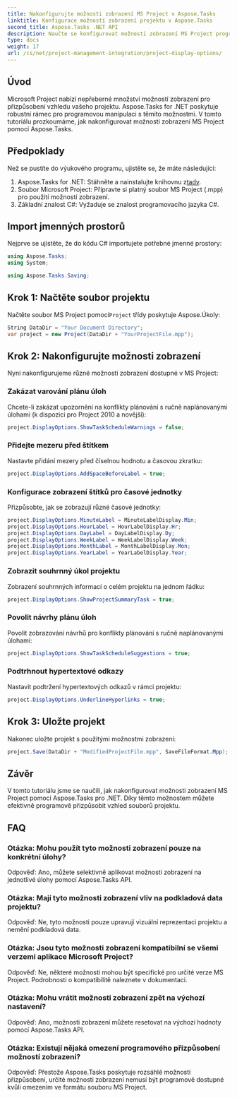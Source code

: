 ```yaml
---
title: Nakonfigurujte možnosti zobrazení MS Project v Aspose.Tasks
linktitle: Konfigurace možností zobrazení projektu v Aspose.Tasks
second_title: Aspose.Tasks .NET API
description: Naučte se konfigurovat možnosti zobrazení MS Project programově pomocí Aspose.Tasks pro .NET. Přizpůsobte si vzhled svého projektu bez námahy.
type: docs
weight: 17
url: /cs/net/project-management-integration/project-display-options/
---
```

## Úvod
Microsoft Project nabízí nepřeberné množství možností zobrazení pro přizpůsobení vzhledu vašeho projektu. Aspose.Tasks for .NET poskytuje robustní rámec pro programovou manipulaci s těmito možnostmi. V tomto tutoriálu prozkoumáme, jak nakonfigurovat možnosti zobrazení MS Project pomocí Aspose.Tasks.
## Předpoklady
Než se pustíte do výukového programu, ujistěte se, že máte následující:
1.  Aspose.Tasks for .NET: Stáhněte a nainstalujte knihovnu z[tady](https://releases.aspose.com/tasks/net/).
2. Soubor Microsoft Project: Připravte si platný soubor MS Project (.mpp) pro použití možností zobrazení.
3. Základní znalost C#: Vyžaduje se znalost programovacího jazyka C#.

## Import jmenných prostorů
Nejprve se ujistěte, že do kódu C# importujete potřebné jmenné prostory:
```csharp
using Aspose.Tasks;
using System;

using Aspose.Tasks.Saving;
```
## Krok 1: Načtěte soubor projektu
 Načtěte soubor MS Project pomocí`Project` třídy poskytuje Aspose.Úkoly:
```csharp
String DataDir = "Your Document Directory";
var project = new Project(DataDir + "YourProjectFile.mpp");
```
## Krok 2: Nakonfigurujte možnosti zobrazení
Nyní nakonfigurujeme různé možnosti zobrazení dostupné v MS Project:
### Zakázat varování plánu úloh
Chcete-li zakázat upozornění na konflikty plánování s ručně naplánovanými úlohami (k dispozici pro Project 2010 a novější):
```csharp
project.DisplayOptions.ShowTaskScheduleWarnings = false;
```
### Přidejte mezeru před štítkem
Nastavte přidání mezery před číselnou hodnotu a časovou zkratku:
```csharp
project.DisplayOptions.AddSpaceBeforeLabel = true;
```
### Konfigurace zobrazení štítků pro časové jednotky
Přizpůsobte, jak se zobrazují různé časové jednotky:
```csharp
project.DisplayOptions.MinuteLabel = MinuteLabelDisplay.Min;
project.DisplayOptions.HourLabel = HourLabelDisplay.Hr;
project.DisplayOptions.DayLabel = DayLabelDisplay.Dy;
project.DisplayOptions.WeekLabel = WeekLabelDisplay.Week;
project.DisplayOptions.MonthLabel = MonthLabelDisplay.Mon;
project.DisplayOptions.YearLabel = YearLabelDisplay.Year;
```
### Zobrazit souhrnný úkol projektu
Zobrazení souhrnných informací o celém projektu na jednom řádku:
```csharp
project.DisplayOptions.ShowProjectSummaryTask = true;
```
### Povolit návrhy plánu úloh
Povolit zobrazování návrhů pro konflikty plánování s ručně naplánovanými úlohami:
```csharp
project.DisplayOptions.ShowTaskScheduleSuggestions = true;
```
### Podtrhnout hypertextové odkazy
Nastavit podtržení hypertextových odkazů v rámci projektu:
```csharp
project.DisplayOptions.UnderlineHyperlinks = true;
```
## Krok 3: Uložte projekt
Nakonec uložte projekt s použitými možnostmi zobrazení:
```csharp
project.Save(DataDir + "ModifiedProjectFile.mpp", SaveFileFormat.Mpp);
```

## Závěr
V tomto tutoriálu jsme se naučili, jak nakonfigurovat možnosti zobrazení MS Project pomocí Aspose.Tasks pro .NET. Díky těmto možnostem můžete efektivně programově přizpůsobit vzhled souborů projektu.
## FAQ
### Otázka: Mohu použít tyto možnosti zobrazení pouze na konkrétní úlohy?
Odpověď: Ano, můžete selektivně aplikovat možnosti zobrazení na jednotlivé úlohy pomocí Aspose.Tasks API.
### Otázka: Mají tyto možnosti zobrazení vliv na podkladová data projektu?
Odpověď: Ne, tyto možnosti pouze upravují vizuální reprezentaci projektu a nemění podkladová data.
### Otázka: Jsou tyto možnosti zobrazení kompatibilní se všemi verzemi aplikace Microsoft Project?
Odpověď: Ne, některé možnosti mohou být specifické pro určité verze MS Project. Podrobnosti o kompatibilitě naleznete v dokumentaci.
### Otázka: Mohu vrátit možnosti zobrazení zpět na výchozí nastavení?
Odpověď: Ano, možnosti zobrazení můžete resetovat na výchozí hodnoty pomocí Aspose.Tasks API.
### Otázka: Existují nějaká omezení programového přizpůsobení možností zobrazení?
Odpověď: Přestože Aspose.Tasks poskytuje rozsáhlé možnosti přizpůsobení, určité možnosti zobrazení nemusí být programově dostupné kvůli omezením ve formátu souboru MS Project.